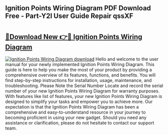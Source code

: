 ## Ignition Points Wiring Diagram PDF Download Free - Part-Y2l User Guide Repair qssXF

# <h2><a href="http://dfo0wm.blite.top/?on=Ignition+Points+Wiring+Diagram">🔗Download New 👉🔴 Ignition Points Wiring Diagram</a></h2>

[![Ignition Points Wiring Diagram download](https://i.imgur.com/lujVjoI.png)](http://dfo0wm.blite.top/?on=Ignition+Points+Wiring+Diagram)
Hello and welcome to the user manual for your newly implemented Ignition Points Wiring Diagram. This guide is here to help you make the most of your product by providing a comprehensive overview of its features, functions, and benefits. You will find step-by-step instructions for installation, usage, maintenance, and troubleshooting. Please Note the Serial Number Locate and record the serial number of your new Ignition Points Wiring Diagram for warranty purposes. With features like list of features, your new Ignition Points Wiring Diagram is designed to simplify your tasks and empower you to achieve more. Our expectation is that the Ignition Points Wiring Diagram has been a comprehensive and easy-to-understand resource in your journey to becoming proficient in using your new gadget. Should you need any assistance or clarification, please do not hesitate to contact our support team.

